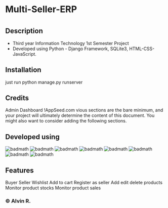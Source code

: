 # Multi-Seller-ERP
# <Your-Project-Title>

## Description

- Third year Information Technology 1st Semester Project
- Developed using Python - Django Framework, SQLite3, HTML-CSS-JavaScript.

## Installation

just run python manage.py runserver

## Credits

Admin Dashboard !AppSeed.com 
vious sections are the bare minimum, and your project will ultimately determine the content of this document. You might also want to consider adding the following sections.

## Developed using 

![badmath](https://img.shields.io/badge/Django-092E20?style=for-the-badge&logo=django&logoColor=green)
![badmath](https://img.shields.io/badge/Bootstrap-563D7C?style=for-the-badge&logo=bootstrap&logoColor=white)
![badmath](https://img.shields.io/badge/pypi-3775A9?style=for-the-badge&logo=pypi&logoColor=white)
![badmath](https://img.shields.io/badge/VSCode-0078D4?style=for-the-badge&logo=visual%20studio%20code&logoColor=white)
![badmath](https://img.shields.io/badge/HTML5-E34F26?style=for-the-badge&logo=html5&logoColor=white)
![badmath](https://img.shields.io/badge/JavaScript-323330?style=for-the-badge&logo=javascript&logoColor=F7DF1E)
![badmath](https://img.shields.io/badge/Python-FFD43B?style=for-the-badge&logo=python&logoColor=blue)
![badmath](https://img.shields.io/badge/Sqlite-003B57?style=for-the-badge&logo=sqlite&logoColor=white)


## Features

Buyer
Seller
Wishlist
Add to cart
Register as seller
Add edit delete products
Monitor product stocks
Monitor product sales



### © Alvin R.
